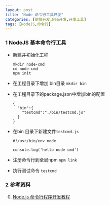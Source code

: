 ```yaml
---
layout: post
title: "Node 命令行工具开发"
categories: [前端开发,Web开发,开发工具]
tags: [NodeJS,命令行]
---
```




### 1 NodeJS 基本命令行工具

+ 新建并初始化工程

  ```
  mkdir node-cmd
  cd node-cmd
  npm init
  ```

- 在工程目录下增加 bin目录 `mkdir bin`

- 在工程目录下的package.json中增加bin的配置

  ```
  {
    "bin":{
      "testcmd":"./bin/testcmd.js"
    }
  }
  ```

- 在bin 目录下新建文件`testcmd.js`

  ```
  #!/usr/bin/env node

  console.log('hello node cmd')
  ```

- 注册命令行到全局npm `npm link`

- 执行测试命令 `testcmd`



### 2 参考资料

0. [Node.js 命令行程序开发教程](http://www.ruanyifeng.com/blog/2015/05/command-line-with-node.html)